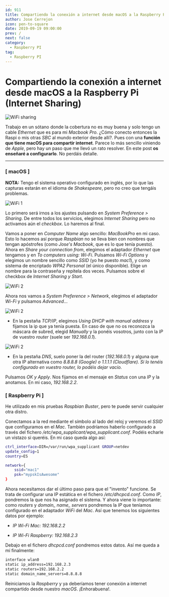 ```yaml
---
id: 911
title: Compartiendo la conexión a internet desde macOS a la Raspberry Pi (Internet Sharing)
author: Jose Cerrejon
icon: pen-to-square
date: 2019-09-19 09:00:00
prev: /
next: false
category:
  - Raspberry PI
tag:
  - Raspberry PI
---
```


# Compartiendo la conexión a internet desde macOS a la Raspberry Pi (Internet Sharing)

![WiFi sharing](/images/2019/09/wifi_sharing.jpg)

Trabajo en un sótano donde la cobertura no es muy buena y solo tengo un cable *Ethernet* que es para mi *Macbook Pro*. ¿Cómo conecto entonces la Raspi o mis otras *SBC* al mundo exterior desde allí?. Pues con una **función que tiene macOS para compartir internet**. Parece lo más sencillo viniendo de *Apple*, pero hay un paso que me llevó un rato resolver. En este post **os enseñaré a configurarlo**. No perdáis detalle.

- - -
###  [ macOS ]
**NOTA:** Tengo el sistema operativo configurado en inglés, por lo que las capturas estarán en el idioma de *Shakespeare*, pero no creo que tengáis problemas. 

![WiFi 1](/images/2019/09/WiFi_00.png)

Lo primero será irnos a los ajustes pulsando en *System Preference > Sharing*. De entre todos los servicios, elegimos *Internet Sharing* pero no activamos aún el *checkbox*. Lo haremos al final.

Vamos a poner en *Computer Name* algo sencillo: *MacBookPro* en mi caso. Esto lo hacemos así porque *Raspbian* no se lleva bien con nombres que tengan apóstrofes (como *Jose's Macbook*, que es lo que tenía puesto). Ahora en *Share your connection from*, elegimos el adaptador *Ethernet* que tengamos y en *To computers using: Wi-Fi*. Pulsamos *Wi-Fi Options* y elegimos un nombre sencillo como *SSID* (yo he puesto *mac1*), y como sistema de encriptado *WPA2 Personal* (el único disponible). Elige un nombre para la contraseña y repítela dos veces. Pulsamos sobre el checkbox de *Internet Sharing y Start*.

![WiFi 2](/images/2019/09/WiFi_01.png)

Ahora nos vamos a *System Preference > Network*, elegimos el adaptador *Wi-Fi* y pulsamos *Advanced*... 

![WiFi 2](/images/2019/09/WiFi_02.png)

* En la pestaña *TCP/IP*, elegimos *Using DHCP with manual address* y fijamos la ip que ya tenía puesta. En caso de que no os reconozca la máscara de subred, elegid *Manually* y la ponéis vosotros, junto con la *IP* de vuestro *router* (suele ser *192.168.0.1*).

![WiFi 2](/images/2019/09/WiFi_03.png)

* En la pestaña *DNS*, suelo poner la del router (*192.168.0.1*) y alguna que otra IP alternativa como *8.8.8.8 (Google) o 1.1.1.1 (Cloudflare). Si lo tenéis configurado en vuestro router, lo podéis dejar vacío.*

Pulsamos *OK y Apply*. Nos fijamos en el mensaje en *Status* con una *IP* y la anotamos. En mi caso, *192.168.2.2*.

###  [ Raspberry Pi ]

He utilizado en mis pruebas *Raspbian Buster*, pero te puede servir cualquier otra distro. 

Conectamos a la red mediante el símbolo al lado del reloj y veremos el *SSID* que configuramos en el *Mac*. También podríamos haberlo configurado a través del fichero */etc/wpa_supplicant/wpa_supplicant.conf*. Podéis echarle un vistazo si queréis. En mi caso queda algo así:

```bash
ctrl_interface=DIR=/var/run/wpa_supplicant GROUP=netdev
update_config=1
country=ES

network={
	ssid="mac1"
	psk="mypskIsAwesome"
}
```

Ahora necesitamos dar el último paso para que el "invento" funcione. Se trata de configurar una IP estática en el fichero */etc/dhcpcd.conf*. Como *IP*, pondremos la que nos ha asignado el sistema. Y ahora viene lo importante: como *routers* y *domain_ name_ servers* pondremos la *IP* que teníamos configurado en el adaptador *WiFi* del *Mac*. Así que tenemos los siguientes datos por ejemplo:

* *IP Wi-Fi Mac: 192.168.2.2*

* *IP Wi-Fi Raspberry: 192.168.2.3*

Debajo en el fichero *dhcpcd.conf* pondremos estos datos. Así me queda a mí finalmente:

```bash
interface wlan0
static ip_address=192.168.2.3
static routers=192.168.2.2
static domain_name_servers=8.8.8.8
```

Reiniciamos la *Raspberry* y ya deberíamos tener conexión a internet compartido desde nuestro *macOS*. ¡Enhorabuena!.
